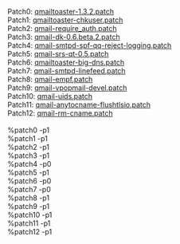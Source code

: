 Patch0:    <a href="">qmailtoaster-1.3.2.patch</a><br>
Patch1:    <a href="https://github.com/qmtoaster/patches/blob/master/cos7/2.2.1/qmailtoaster-chkuser.patch">qmailtoaster-chkuser.patch</a><br>
Patch2:    <a href="https://github.com/qmtoaster/patches/blob/master/cos7/2.2.1/qmail-require_auth.patch">qmail-require_auth.patch</a><br>
Patch3:    <a href="https://github.com/qmtoaster/patches/blob/master/cos7/2.2.1/qmail-dk-0.6.beta.2.patch">qmail-dk-0.6.beta.2.patch</a><br>
Patch4:    <a href="https://github.com/qmtoaster/patches/blob/master/cos7/2.2.1/qmail-smtpd-spf-qq-reject-logging.patch">qmail-smtpd-spf-qq-reject-logging.patch</a><br>
Patch5:    <a href="https://github.com/qmtoaster/patches/blob/master/cos7/2.2.1/qmail-srs-qt-0.5.patch">qmail-srs-qt-0.5.patch</a><br>
Patch6:    <a href="https://github.com/qmtoaster/patches/blob/master/cos7/2.2.1/qmailtoaster-big-dns.patch">qmailtoaster-big-dns.patch</a><br>
Patch7:    <a href="https://github.com/qmtoaster/patches/blob/master/cos7/2.2.1/qmail-smtpd-linefeed.patch">qmail-smtpd-linefeed.patch</a><br>
Patch8:    <a href="https://github.com/qmtoaster/patches/blob/master/cos7/2.2.1/qmail-empf.patch">qmail-empf.patch</a><br>
Patch9:    <a href="https://github.com/qmtoaster/patches/blob/master/cos7/2.2.1/qmail-vpopmail-devel.patch">qmail-vpopmail-devel.patch</a><br>
Patch10:   <a href="https://github.com/qmtoaster/patches/blob/master/cos7/2.2.1/qmail-uids.patch">qmail-uids.patch</a><br>
Patch11:   <a href="https://github.com/qmtoaster/patches/blob/master/cos7/2.2.1/qmail-anytocname-flushtlsio.patch">qmail-anytocname-flushtlsio.patch</a><br>
Patch12:   <a href="https://github.com/qmtoaster/patches/blob/master/cos7/2.2.1/qmail-rm-cname.patch">qmail-rm-cname.patch</a><br>
<br>
%patch0 -p1<br>
%patch1 -p1<br>
%patch2 -p1<br>
%patch3 -p1<br>
%patch4 -p0<br>
%patch5 -p1<br>
%patch6 -p0<br>
%patch7 -p0<br>
%patch8 -p1<br>
%patch9 -p1<br>
%patch10 -p1<br>
%patch11 -p1<br>
%patch12 -p1
